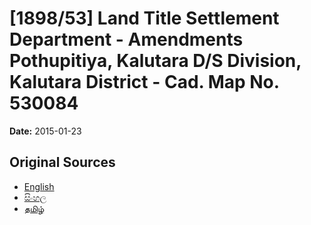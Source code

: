 # [1898/53] Land Title Settlement Department - Amendments Pothupitiya, Kalutara D/S Division, Kalutara District - Cad. Map No. 530084

**Date:** 2015-01-23

## Original Sources

- [English](https://documents.gov.lk/view/extra-gazettes/2015/1/1898-53_E.pdf)
- [සිංහල](https://documents.gov.lk/view/extra-gazettes/2015/1/1898-53_S.pdf)
- [தமிழ்](https://documents.gov.lk/view/extra-gazettes/2015/1/1898-53_T.pdf)

